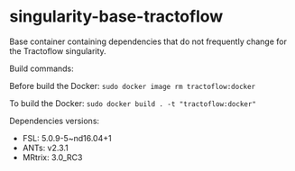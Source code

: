 # singularity-base-tractoflow
Base container containing dependencies that do not frequently change for the Tractoflow singularity.

Build commands:

Before build the Docker: `sudo docker image rm tractoflow:docker`

To build the Docker: `sudo docker build . -t "tractoflow:docker"`

Dependencies versions:

* FSL: 5.0.9-5~nd16.04+1
* ANTs: v2.3.1
* MRtrix: 3.0_RC3

